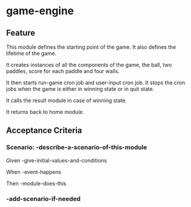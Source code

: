 # game-engine

## Feature

This module defines the starting point of the game.
It also defines the lifetime of the game.

It creates instances of all the components of the game,
the ball, two paddles, score for each paddle and four walls.

It then starts run-game cron job and user-input cron job.
It stops the cron jobs when the game is either in winning state
or in quit state.

It calls the result module in case of winning state.

It returns back to home module.

## Acceptance Criteria

### Scenario: -describe-a-scenario-of-this-module

  Given -give-initial-values-and-conditions

  When -event-happens

  Then -module-does-this

### -add-scenario-if-needed
